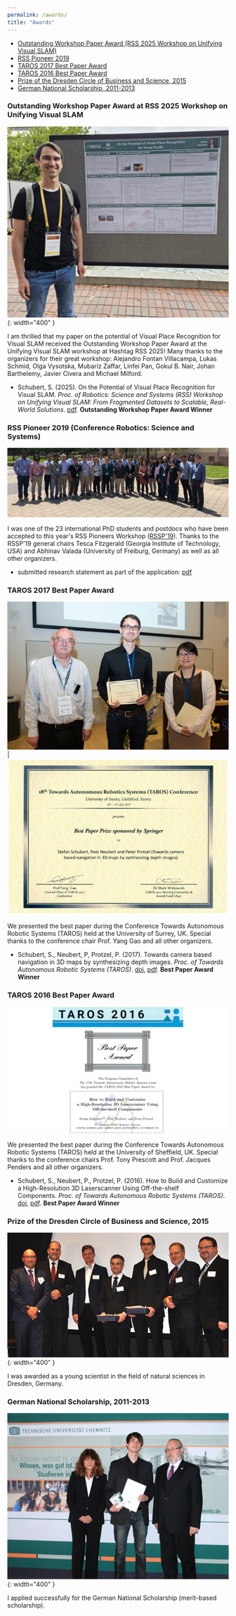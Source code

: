 ```yaml
---
permalink: /awards/
title: "Awards"
---
```

- [Outstanding Workshop Paper Award (RSS 2025 Workshop on Unifying Visual SLAM)](https://stschubert.github.io/awards/#outstanding-workshop-paper-award-at-rss-2025-workshop-on-unifying-visual-slam)
- [RSS Pioneer 2019](https://stschubert.github.io/awards/#rss-pioneer-2019-conference-robotics-science-and-systems)
- [TAROS 2017 Best Paper Award](https://stschubert.github.io/awards/#taros-2017-best-paper-award)
- [TAROS 2016 Best Paper Award](https://stschubert.github.io/awards/#taros-2016-best-paper-award)
- [Prize of the Dresden Circle of Business and Science, 2015](https://stschubert.github.io/awards/#prize-of-the-dresden-circle-of-business-and-science-2015)
- [German National Scholarship, 2011-2013](https://stschubert.github.io/awards/#german-national-scholarship-2011-2013)

### Outstanding Workshop Paper Award at RSS 2025 Workshop on Unifying Visual SLAM
![Photo of Dr. Stefan Schubert in front of his poster](/_images/awards/rssw25_outstanding_workshop_paper_award.jpg){: width="400" }

I am thrilled that my paper on the potential of Visual Place Recognition for Visual SLAM received the Outstanding Workshop Paper Award at the Unifying Visual SLAM workshop at Hashtag RSS 2025! Many thanks to the organizers for their great workshop: Alejandro Fontan Villacampa, Lukas Schmid, Olga Vysotska, Mubariz Zaffar, Linfei Pan, Gokul B. Nair, Johan Barthelemy, Javier Civera and Michael Milford.
- Schubert, S. (2025). On the Potential of Visual Place Recognition for Visual SLAM. _Proc. of Robotics: Science and Systems (RSS) Workshop on Unifying Visual SLAM: From Fragmented Datasets to Scalable, Real-World Solutions_. [pdf](https://vslam-lab.github.io/Unifying-VSLAM-RSS25/#/features/07-accepted-papers). **Outstanding Workshop Paper Award Winner**

### RSS Pioneer 2019 (Conference Robotics: Science and Systems)
![Group photo RSS Pioneers 2019](/_images/awards/rssp19.jpg)

I was one of the 23 international PhD students and postdocs who have been accepted to this year's RSS Pioneers Workshop ([RSSP'19](https://sites.google.com/view/rsspioneers2019/participants)). Thanks to the RSSP'19 general chairs Tesca Fitzgerald (Georgia Institute of Technology, USA) and Abhinav Valada (University of Freiburg, Germany) as well as all other organizers.
- submitted research statement as part of the application: [pdf](/_pdfs/rssp19_research_statement.pdf)


### TAROS 2017 Best Paper Award

![image](/_images/awards/photo_taros17_001.jpg)  |  ![image](/_images/awards/taros2017_best_paper.jpg)

We presented the best paper during the Conference Towards Autonomous Robotic Systems (TAROS) held at the University of Surrey, UK. Special thanks to the conference chair Prof. Yang Gao and all other organizers.
- Schubert, S., Neubert, P, Protzel, P. (2017). Towards camera based navigation in 3D maps by synthesizing depth images. _Proc. of Towards Autonomous Robotic Systems (TAROS)_. [doi](https://dx.doi.org/10.1007/978-3-319-64107-2_49), [pdf](https://www.tu-chemnitz.de/etit/proaut/publications/taros17.pdf). **Best Paper Award Winner**


### TAROS 2016 Best Paper Award
![image](/_images/awards/taros2016_best_paper.png)

We presented the best paper during the Conference Towards Autonomous Robotic Systems (TAROS) held at the University of Sheffield, UK. Special thanks to the conference chairs Prof. Tony Prescott and Prof. Jacques Penders and all other organizers.
- Schubert, S., Neubert, P., Protzel, P. (2016). How to Build and Customize a High-Resolution 3D Laserscanner Using Off-the-shelf Components. _Proc. of Towards Autonomous Robotic Systems (TAROS)_. [doi](https://dx.doi.org/10.1007/978-3-319-40379-3_33), [pdf](https://www.tu-chemnitz.de/etit/proaut/publications/taros16.pdf). **Best Paper Award Winner**


### Prize of the Dresden Circle of Business and Science, 2015
![image](/_images/awards/prize_dresden_circle_of_business_and_science.jpg "(left to right: Michael von Bronk (Dresden Circle of Business and Science), Prof. Dr. Michael Ruck (TU Dresden), Dr. Andreas Handschuh (TU Bergakademie Freiberg), Dr.-Ing. Stefan Schafföner (Prize Winner, TU Bergakademie Freiberg), M.Sc. Stefan Schubert (Prize Winner, TU Chemnitz), Prof. Dr. Peter Protzel (TU Chemnitz), Prof. Dr. Endrik Wilhelm (Dresden Circle of Business and Science))"){: width="400" }

I was awarded as a young scientist in the field of natural sciences in Dresden, Germany.


### German National Scholarship, 2011-2013
![image](/_images/awards/deutschlandstipendium.jpg){: width="400" }

I applied successfully for the German National Scholarship (merit-based scholarship).
